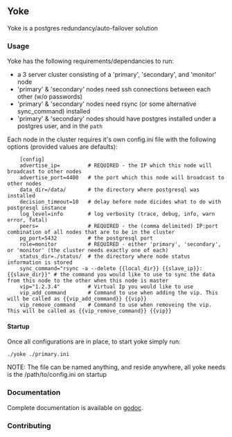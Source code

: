 ## Yoke

Yoke is a postgres redundancy/auto-failover solution


### Usage

Yoke has the following requirements/dependancies to run:

- a 3 server cluster consisting of a 'primary', 'secondary', and 'monitor' node
- 'primary' & 'secondary' nodes need ssh connections between each other (w/o passwords)
- 'primary' & 'secondary' nodes need rsync (or some alternative sync_command) installed
- 'primary' & 'secondary' nodes should have postgres installed under a postgres user, and in the `path`

Each node in the cluster requires it's own config.ini file with the following options (provided values are defaults):
```
    [config]
    advertise_ip=         # REQUIRED - the IP which this node will broadcast to other nodes
    advertise_port=4400   # the port which this node will broadcast to other nodes
    data_dir=/data/       # the directory where postgresql was installed
    decision_timeout=10   # delay before node dicides what to do with postgresql instance
    log_level=info        # log verbosity (trace, debug, info, warn error, fatal)
    peers=                # REQUIRED - the (comma delimited) IP:port combination of all nodes that are to be in the cluster
    pg_port=5432          # the postgresql port
    role=monitor          # REQUIRED - either 'primary', 'secondary', or 'monitor' (the cluster needs exactly one of each)
    status_dir=./status/  # the directory where node status information is stored
    sync_command="rsync -a --delete {{local_dir}} {{slave_ip}}:{{slave_dir}}" # the command you would like to use to sync the data from this node to the other when this node is master
    vip="1.2.3.4"         # Virtual Ip you would like to use
    vip_add_command       # Command to use when adding the vip. This will be called as {{vip_add_command}} {{vip}}
    vip_remove_command    # Command to use when removeing the vip. This will be called as {{vip_remove_command}} {{vip}}
```

#### Startup
Once all configurations are in place, to start yoke simply run:

    ./yoke ./primary.ini

NOTE: The file can be named anything, and reside anywhere, all yoke needs is the /path/to/config.ini on startup


### Documentation

Complete documentation is available on [godoc](http://godoc.org/github.com/pagodabox-tools/yoke).


### Contributing
